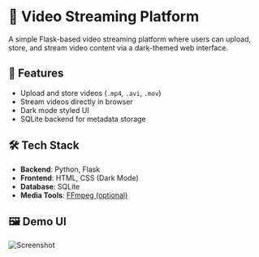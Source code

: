 # 🎥 Video Streaming Platform

A simple Flask-based video streaming platform where users can upload, store, and stream video content via a dark-themed web interface.

## 🚀 Features

- Upload and store videos (`.mp4`, `.avi`, `.mov`)
- Stream videos directly in browser
- Dark mode styled UI
- SQLite backend for metadata storage

## 🛠️ Tech Stack

- **Backend**: Python, Flask
- **Frontend**: HTML, CSS (Dark Mode)
- **Database**: SQLite
- **Media Tools**: [FFmpeg (optional)](https://ffmpeg.org/)

## 🖼️ Demo UI

![Screenshot](https://github.com/TechnicalgodAJ/Video-Streaming-Platform/issues/1#issue-3099889134) 
